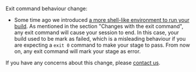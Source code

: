 Exit command behaviour change:

* Some time ago we introduced [a more shell-like environment to run your build](https://blog.snap-ci.com/blog/2014/11/04/shell-changes/). As mentioned in the section "Changes with the exit command", any exit command will cause your session to end. In this case, your build used to be mark as failed, which is a misleading behaviour if you are expecting a `exit 0` command to make your stage to pass. From now on, any exit command will mark your stage as error.

If you have any concerns about this change, please [contact us](https://snap-ci.com/contact-us).
